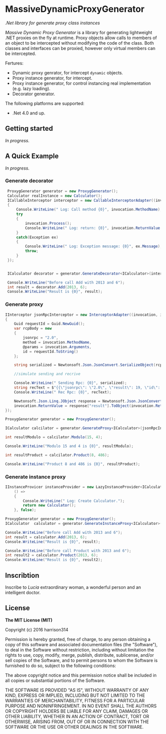 # MassiveDynamicProxyGenerator
_.Net library for generate proxy class instances_

_Massive Dynamic Proxy Generator_ is  a library for generating lightweight
.NET proxies on the fly at runtime. Proxy objects allow calls to members
of an object to be intercepted without modifying the code of the class.
Both classes and interfaces can be proxied, however only virtual members
can be intercepted.

Fertures:
* Dynamic proxy genrator, for intercept `dynamic` objects.
* Proxy instance generator, for intercept.
* Proxy instance generator, for control instancing real implementation (e.g. lazy loading).
* Decorator generator.

The following platforms are supported:
* .Net 4.0 and up.

## Getting started

_In progress._

## A Quick Example

_In progress._

### Generate decorator 

```cs
 ProxygGenerator generator = new ProxygGenerator();
 Calculator realInstance = new Calculator();
 ICallableInterceptor interceptor = new CallableInterceptorAdapter((invocation) =>
 {
     Console.WriteLine(" Log: Call method {0}", invocation.MethodName);
     try
     {
         invocation.Process();
         Console.WriteLine(" Log: return: {0}", invocation.ReturnValue ?? "null");
     }
     catch(Exception ex)
     {
         Console.WriteLine(" Log: Exception message: {0}", ex.Message);
         throw;
     }
 });


 ICalculator decorator = generator.GenerateDecorator<ICalculator>(interceptor, realInstance);

 Console.WriteLine("Before call Add with 2013 and 6");
 int result = decorator.Add(2013, 6);
 Console.WriteLine("Result is {0}", result);
```

### Generate proxy

```cs
IInterceptor jsonRpcInterceptor = new InterceptorAdapter((invocation, isDynamic) =>
{
    Guid requestId = Guid.NewGuid();
    var rcpBody = new
    {
        jsonrpc = "2.0",
        method = invocation.MethodName,
        @params = invocation.Arguments,
        id = requestId.ToString()
    };

    string serialized = Newtonsoft.Json.JsonConvert.SerializeObject(rcpBody);

    //simulate sending and recrive

    Console.WriteLine(" Sending Rpc: {0}", serialized);
    string recText = $"{{\"jsonrpc\": \"2.0\", \"result\": 19, \"id\": \"{requestId.ToString()}\"}}";
    Console.WriteLine(" Rec Rpc: {0}", recText);

    Newtonsoft.Json.Linq.JObject response = Newtonsoft.Json.JsonConvert.DeserializeObject< Newtonsoft.Json.Linq.JObject>(recText);
    invocation.ReturnValue = response["result"].ToObject(invocation.ReturnType);
});

ProxygGenerator generator = new ProxygGenerator();

ICalculator calcilator = generator.GenerateProxy<ICalculator>(jsonRpcInterceptor);

int resultModulo = calcilator.Modulo(15, 4);

Console.WriteLine("Modulo 15 and 4 is {0}", resultModulo);

int resultProduct = calcilator.Product(8, 486);

Console.WriteLine("Product 8 and 486 is {0}", resultProduct);
```
### Generate instance proxy

```cs
IInstanceProvicer instanceProvider = new LazyInstanceProvider<ICalculator>(
    () =>
    {
        Console.WriteLine(" Log: Create Calculator.");
        return new Calculator();
    }, false);

ProxygGenerator generator = new ProxygGenerator();
ICalculator  calculator = generator.GenerateInstanceProxy<ICalculator>(instanceProvider);

Console.WriteLine("Before call Add with 2013 and 6");
int result = calculator.Add(2013, 6);
Console.WriteLine("Result is {0}", result);

Console.WriteLine("Before call Product with 2013 and 6");
int result2 = calculator.Product(2013, 6);
Console.WriteLine("Result is {0}", result2);
```

## Inscribtion

Inscribe to _Lucia_ extraordinary woman, a wonderful person and an intelligent doctor.


## License

**The MIT License (MIT)**

Copyright (c) 2016 harrison314

Permission is hereby granted, free of charge, to any person
obtaining a copy of this software and associated documentation
files (the "Software"), to deal in the Software without
restriction, including without limitation the rights to use,
copy, modify, merge, publish, distribute, sublicense, and/or sell
copies of the Software, and to permit persons to whom the
Software is furnished to do so, subject to the following
conditions:

The above copyright notice and this permission notice shall be
included in all copies or substantial portions of the Software.

THE SOFTWARE IS PROVIDED "AS IS", WITHOUT WARRANTY OF ANY KIND,
EXPRESS OR IMPLIED, INCLUDING BUT NOT LIMITED TO THE WARRANTIES
OF MERCHANTABILITY, FITNESS FOR A PARTICULAR PURPOSE AND
NONINFRINGEMENT. IN NO EVENT SHALL THE AUTHORS OR COPYRIGHT
HOLDERS BE LIABLE FOR ANY CLAIM, DAMAGES OR OTHER LIABILITY,
WHETHER IN AN ACTION OF CONTRACT, TORT OR OTHERWISE, ARISING
FROM, OUT OF OR IN CONNECTION WITH THE SOFTWARE OR THE USE OR
OTHER DEALINGS IN THE SOFTWARE.